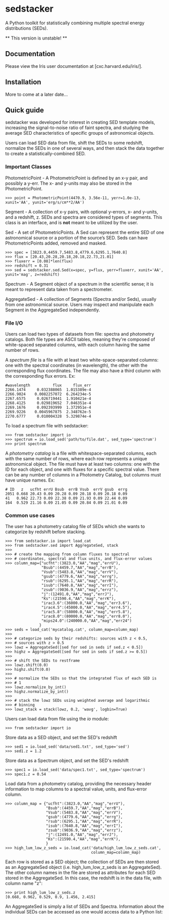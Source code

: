 sedstacker
==========

A Python toolkit for statistically combining multiple spectral energy distributions (SEDs).

** This version is unstable! **

Documentation
-------------

Please view the Iris user documentation at [cxc.harvard.edu/iris/].

Installation
------------

More to come at a later date...

Quick guide
-----------

sedstacker was developed for interest in creating SED template models,
increasing the signal-to-noise ratio of faint spectra, and studying
the average SED characteristics of specific groups of astronomical
objects.

Users can load SED data from file, shift the SEDs to some redshift,
normalize the SEDs in one of several ways, and then stack the data
together to create a statistically-combined SED.

### Important Classes

PhotometricPoint - A PhotometricPoint is defined by an x-y pair, and possibly a y-err. The x- and y-units may also be stored in the PhotometricPoint.

    >>> point = PhotometricPoint(4470.9, 3.56e-11, yerr=1.0e-13, xunit='AA', yunit='erg/s/cm**2/AA')

Segment - A collection of x-y pairs, with optional y-errors, x- and
y-units, and a redshift, z. SEDs and spectra are considered types of
segments. This class is an interface, and is **not** meant to be
utilized by the user. 

Sed - A set of PhotometricPoints. A Sed can represent the entire SED
of one astronomical source or a portion of the source’s SED. Seds can
have PhotometricPoints added, removed and masked.

    >>> spec = [3823.0,4459.7,5483.8,4779.6,6295.1,7640.8]
    >>> flux = [20.43,20.28,20.18,20.18,22.73,21.01]
    >>> fluxerr = [0.08]*len(flux)
    >>> redshift = 0.31
    >>> sed = sedstacker.sed.Sed(x=spec, y=flux, yerr=fluxerr, xunit='AA', yunit='mag', z=redshift) 

Spectrum - A Segment object of a spectrum in the scientific sense; it
is meant to represent data taken from a spectrometer. 

AggregateSed - A collection of Segments (Spectra and/or Seds), usually
from one astronomical source. Users may inspect and manipulate each
Segment in the AggregateSed independently.

### File I/O

Users can load two types of datasets from file: spectra and photometry catalogs. Both file types are ASCII tables, meaning they're composed of white-spaced separated columns, with each column having the same number of rows.

A *spectrum file* is a file with at least  two white-space-separated columns: one with the spectral coordinates (in wavelength), the other with the corresponding flux coordinates. The file may also have a third column with the corresponding flux errors. Ex:

    #wavelength          flux     flux_err
    2266.1474     0.032388065  1.015389e-4
    2266.9024    0.0082257072  6.264234e-5
    2267.6575     0.026719441  1.910421e-4
    2268.4125     0.029819652  7.046351e-4
    2269.1676     0.092393999  1.372951e-4
    2269.9226    0.0045967875  2.348762e-5
    2270.6777     0.010004328  5.329874e-4

To load a spectrum file with sedstacker:

    >>> from sedstacker import io
    >>> spectrum = io.load_sed('path/to/file.dat', sed_type='spectrum')
    >>> print spectrum

A *photometry catalog* is a file with whitespace-separated columns, each with the same number of rows, where each row represents a unique astronomical object. The file must have at least two columns: one with the ID for each object, and one with fluxes for a specific spectral value. There can be any number of columns in a Photometry Catalog, but columns must have unique names. Ex:

    # ID   z   ucfht errU Bsub  errB Vsub  errV gsub  errg
    2051 0.668 20.43 0.09 20.28 0.09 20.18 0.09 20.18 0.09
    41   0.962 22.73 0.09 22.38 0.09 21.93 0.09 22.44 0.09
    164  0.529 21.16 0.09 21.05 0.09 20.84 0.09 21.01 0.09

### Common use cases

The user has a photometry catalog file of SEDs which she wants to
categorize by redshift before stacking.

    >>> from sedstacker.io import load_cat
    >>> from sedstacker.sed import AggregateSed, stack
    >>>
    >>> # create the mapping from column fluxes to spectral
    >>> # coordinates, spectral and flux units, and flux-error values
    >>> column_map={"ucfht":(3823.0,"AA","mag","errU"),
                    "Bsub":(4459.7,"AA","mag","errB"),
              	    "Vsub":(5483.8,"AA","mag","errV"),
              	    "gsub":(4779.6,"AA","mag","errg"),
              	    "rsub":(6295.1,"AA","mag","errR"),
              	    "isub":(7640.8,"AA","mag","errI"),
              	    "zsub":(9036.9,"AA","mag","errz"),
              	    "j":(12491.0,"AA","mag","errJ"),
              	    "Ks":(21590.4,"AA","mag","errK"),
              	    "irac3.6":(36000.0,"AA","mag","err3.6"),
              	    "irac4.5":(45000.0,"AA","mag","err4.5"),
              	    "irac5.8":(58000.0,"AA","mag","err5.8"),
              	    "irac8.0":(80000.0,"AA","mag","err8.0"),
              	    "mips24.0":(240000.0,"AA","mag","err24")
              	   }
    >>> seds = load_cat('mycatalog.cat', column_map=column_map)
    >>>
    >>> # categorize seds by their redshifts: sources with z < 0.5,
    >>> # sources with z > 0.5
    >>> lowz = AggregateSed([sed for sed in seds if sed.z < 0.5])
    >>> highz = AggregateSed([sed for sed in seds if sed.z >= 0.5])
    >>>
    >>> # shift the SEDs to restframe
    >>> lowz.shift(0.0)
    >>> highz.shift(0.0)
    >>>
    >>> # normalize the SEDs so that the integrated flux of each SED is
    >>> # 1
    >>> lowz.normalize_by_int()
    >>> highz.normalize_by_int()
    >>>
    >>> # stack the lowz SEDs using weighted average and logarithmic
    >>> # binning
    >>> lowz_stack = stack(lowz, 0.2, 'wavg', logbin=True)

Users can load data from file using the *io* module:

    >>> from sedstacker import io

Store data as a SED object, and set the SED's redshift

    >>> sed1 = io.load_sed('data/sed1.txt', sed_type='sed')
    >>> sed1.z = 1.2

Store data as a Spectrum object, and set the SED's redshift

    >>> spec1 = io.load_sed('data/spec1.txt', sed_type='spectrum')
    >>> spec1.z = 0.54

Load data from a photometry catalog, providing the necessary
header information to map columns to a spectral value,
units, and flux-error column.

    >>> column_map = {"ucfht":(3823.0,"AA","mag","errU"),
                      "Bsub":(4459.7,"AA","mag","errB"),
                      "Vsub":(5483.8,"AA","mag","errV"),
                      "gsub":(4779.6,"AA","mag","errg"),
                      "rsub":(6295.1,"AA","mag","errR"),
                      "isub":(7640.8,"AA","mag","errI"),
                      "zsub":(9036.9,"AA","mag","errz"),
                      "j":(12491.0,"AA","mag","errJ"),
                      "Ks":(21590.4,"AA","mag","errK"),
                      }
    >>> high_lum_low_z_seds = io.load_cat('data/high_lum_low_z_seds.cat',
                                          column_map=column_map)

Each row is stored as a SED object; the collection of SEDs are then stored
as an AggregateSed object (i.e. high_lum_low_z_seds is an
AggregateSed). The other column names in the file are stored as
attributes for each SED stored in the AggregateSed. In this case, the
redshift is in the data file, with column name "z":

    >>> print high_lum_low_z_seds.z
    [0.668, 0.962, 0.529, 0.9, 1.456, 2.415]

An AggregateSed is simply a list of SEDs and Spectra. Information
about the individual SEDs can be accessed as one would access data to
a Python list:




